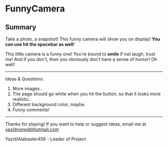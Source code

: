 FunnyCamera
===========

Summary
-----

Take a photo, a snapshot! This funny camera will show you on display! **You can use hit the spacebar as well**!

This little camera is a funny one! You're bound to **smile** if not laugh, trust me! And if you don't, then you obviously don't have a sense of humor! Oh well!

--------
Ideas & Questions:

1. More images..
2. The page should go white when you hit the button, so that it looks more realistic..
3. Different background color, maybe.
4. Funny comments!

-----------

Thanks for playing! If you want to help or suggest ideas, email me at yazidnoned@hotmail.com 

Yazid/Alabaster456 - Leader of Project
